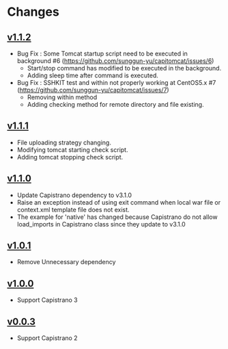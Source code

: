 # Changes
[1.1.2]: https://github.com/sunggun-yu/capitomcat/releases/tag/v1.1.2
[1.1.1]: https://github.com/sunggun-yu/capitomcat/releases/tag/v1.1.1
[1.1.0]: https://github.com/sunggun-yu/capitomcat/releases/tag/v1.1.0
[1.0.1]: https://github.com/sunggun-yu/capitomcat/releases/tag/v1.0.1
[1.0.0]: https://github.com/sunggun-yu/capitomcat/releases/tag/v1.0.0
[0.0.3]: https://github.com/sunggun-yu/capitomcat/releases/tag/v0.0.3

## [v1.1.2][1.1.2]
 * Bug Fix : Some Tomcat startup script need to be executed in background #6 (https://github.com/sunggun-yu/capitomcat/issues/6)
    * Start/stop command has modified to be executed in the background.
    * Adding sleep time after command is executed.
 * Bug Fix : SSHKIT test and within not properly working at CentOS5.x #7 (https://github.com/sunggun-yu/capitomcat/issues/7)
    * Removing within method
    * Adding checking method for remote directory and file existing.

## [v1.1.1][1.1.1]
 * File uploading strategy changing.
 * Modifying tomcat starting check script.
 * Adding tomcat stopping check script.

## [v1.1.0][1.1.0]
 * Update Capistrano dependency to v3.1.0
 * Raise an exception instead of using exit command when local war file or context.xml template file does not exist.
 * The example for 'native' has changed because Capistrano do not allow load_imports in Capistrano class since they update to v3.1.0

## [v1.0.1][1.0.1]
 * Remove Unnecessary dependency

## [v1.0.0][1.0.0]
 * Support Capistrano 3

## [v0.0.3][0.0.3]
 * Support Capistrano 2